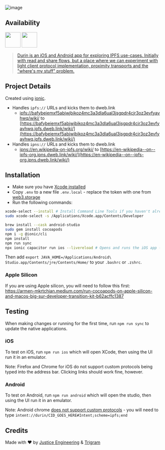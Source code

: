 ![image](https://user-images.githubusercontent.com/1844554/208213758-c967debb-2097-4967-9790-58545e73bd6f.png)

## Availability

[<img src="https://user-images.githubusercontent.com/1844554/208214016-4cdbe4e4-f7d6-4ad6-bfda-44d7d5e4ee6d.png" height="50">](https://apps.apple.com/us/app/durin/id1613391995)
[<img src="https://user-images.githubusercontent.com/1844554/208214017-ce2b9ed9-2f25-4d07-b6c6-5a7a41bc2dfe.png" height="50">](https://play.google.com/store/apps/details?id=ai.protocol.durin)

> [Durin is an iOS and Android app for exploring IPFS use-cases. Initially with read and share flows, but a place where we can experiment with light client protocol implementation, proximity transports and the "where's my stuff" problem.](https://twitter.com/dietrich/status/1540366578319081472)

## Project Details

Created using [ionic](https://ionicframework.com/docs/cli/commands/start).

- Handles `ipfs://` URLs and kicks them to dweb.link
  - [ipfs://bafybeiemxf5abjwjbikoz4mc3a3dla6ual3jsgpdr4cjr3oz3evfyavhwq/wiki/](ipfs://bafybeiemxf5abjwjbikoz4mc3a3dla6ual3jsgpdr4cjr3oz3evfyavhwq/wiki/) to [https://bafybeiemxf5abjwjbikoz4mc3a3dla6ual3jsgpdr4cjr3oz3evfyavhwq.ipfs.dweb.link/wiki/](https://bafybeiemxf5abjwjbikoz4mc3a3dla6ual3jsgpdr4cjr3oz3evfyavhwq.ipfs.dweb.link/wiki/)
- Handles `ipns://` URLs and kicks them to dweb.link
  - [ipns://en.wikipedia-on-ipfs.org/wiki/](ipns://en.wikipedia-on-ipfs.org/wiki/) to [https://en-wikipedia--on--ipfs-org.ipns.dweb.link/wiki/](https://en-wikipedia--on--ipfs-org.ipns.dweb.link/wiki/)

## Installation

- Make sure you have [Xcode installed](https://apps.apple.com/us/app/xcode/id497799835?mt=12)
- Copy `.env` to a new file `.env.local` - replace the token with one from [web3.storage](https://web3.storage)
- Run the following commands:

```sh
xcode-select --install # Install Command Line Tools if you haven't already.
sudo xcode-select -s /Applications/Xcode.app/Contents/Developer

brew install --cask android-studio
sudo gem install cocoapods
npm i -g @ionic/cli
npm install
npm run sync
npx ionic capacitor run ios --livereload # Opens and runs the iOS app - you will pick which device to run it on. If you have a physical device plugged in, you can select that as well.
```

Then add `export JAVA_HOME=/Applications/Android\ Studio.app/Contents/jre/Contents/Home/` to your `.bashrc` or `.zshrc`.

### Apple Silicon

If you are using Apple silicon, you will need to follow this first: https://armen-mkrtchian.medium.com/run-cocoapods-on-apple-silicon-and-macos-big-sur-developer-transition-kit-b62acffc1387

## Testing

When making changes or running for the first time, run `npm run sync` to update the native applications.

### iOS

To test on iOS, run `npm run ios` which will open XCode, then using the UI run it in an emulator.

Note: Firefox and Chrome for iOS do not support custom protocols being typed into the address bar. Clicking links should work fine, however.

### Android

To test on Android, run `npm run android` which will open the studio, then using the UI run it in an emulator.

Note: Android chrome [does not support custom protocols](https://developer.chrome.com/docs/multidevice/android/intents/) - you will need to type `intent://durin/CID_GOES_HERE#Intent;scheme=ipfs;end`

## Credits

Made with :heart: by [Justice Engineering](https://justice.engineering) & [Trigram](https://www.trigram.co/)
